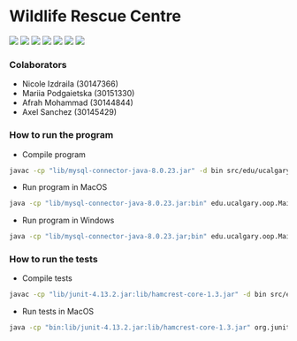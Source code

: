 # Wildlife Rescue Centre

![](https://img.shields.io/badge/java-%23ED8B00.svg?style=for-the-badge&logo=java&logoColor=white) ![](https://img.shields.io/badge/JUnit5-25A162.svg?style=for-the-badge&logo=JUnit5&logoColor=white) ![](https://img.shields.io/badge/MySQL-4479A1.svg?style=for-the-badge&logo=MySQL&logoColor=white) ![](https://img.shields.io/badge/GitHub%20Actions-2088FF.svg?style=for-the-badge&logo=GitHub-Actions&logoColor=white) ![](https://img.shields.io/badge/Git-F05032.svg?style=for-the-badge&logo=Git&logoColor=white) ![](https://img.shields.io/badge/macOS-000000.svg?style=for-the-badge&logo=macOS&logoColor=white) ![](https://camo.githubusercontent.com/41281b9a32f13ac5b9d41ed9bae12c0de662f948f9bf59fd19df354fe49af146/68747470733a2f2f696d672e736869656c64732e696f2f62616467652f57696e646f77732d3030373844363f7374796c653d666f722d7468652d6261646765266c6f676f3d77696e646f7773266c6f676f436f6c6f723d7768697465)

### Colaborators

- Nicole Izdraila (30147366)
- Mariia Podgaietska (30151330)
- Afrah Mohammad (30144844)
- Axel Sanchez (30145429)

### How to run the program

- Compile program

```bash
javac -cp "lib/mysql-connector-java-8.0.23.jar" -d bin src/edu/ucalgary/oop/*.java
```

- Run program in MacOS

```bash
java -cp "lib/mysql-connector-java-8.0.23.jar:bin" edu.ucalgary.oop.Main
```

- Run program in Windows

```bash
java -cp "lib/mysql-connector-java-8.0.23.jar;bin" edu.ucalgary.oop.Main
```

### How to run the tests

- Compile tests

```bash
javac -cp "lib/junit-4.13.2.jar:lib/hamcrest-core-1.3.jar" -d bin src/edu/ucalgary/oop/*.java test/edu/ucalgary/oop/*.java
```

- Run tests in MacOS

```bash
java -cp "bin:lib/junit-4.13.2.jar:lib/hamcrest-core-1.3.jar" org.junit.runner.JUnitCore edu.ucalgary.oop.AnimalTest edu.ucalgary.oop.CleaningCageTest edu.ucalgary.oop.FeedingScheduleTest edu.ucalgary.oop.TaskTest edu.ucalgary.oop.TreatmentTest
```

